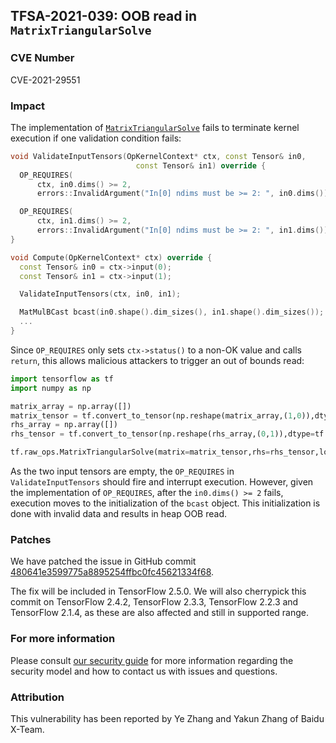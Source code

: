 ## TFSA-2021-039: OOB read in `MatrixTriangularSolve`

### CVE Number
CVE-2021-29551

### Impact
The implementation of
[`MatrixTriangularSolve`](https://github.com/tensorflow/tensorflow/blob/8cae746d8449c7dda5298327353d68613f16e798/tensorflow/core/kernels/linalg/matrix_triangular_solve_op_impl.h#L160-L240)
fails to terminate kernel execution if one validation condition fails:

```cc
void ValidateInputTensors(OpKernelContext* ctx, const Tensor& in0,
                            const Tensor& in1) override {
  OP_REQUIRES(
      ctx, in0.dims() >= 2,
      errors::InvalidArgument("In[0] ndims must be >= 2: ", in0.dims()));

  OP_REQUIRES(
      ctx, in1.dims() >= 2,
      errors::InvalidArgument("In[0] ndims must be >= 2: ", in1.dims()));
}

void Compute(OpKernelContext* ctx) override {
  const Tensor& in0 = ctx->input(0);
  const Tensor& in1 = ctx->input(1);

  ValidateInputTensors(ctx, in0, in1);

  MatMulBCast bcast(in0.shape().dim_sizes(), in1.shape().dim_sizes());
  ...
}
```

Since `OP_REQUIRES` only sets `ctx->status()` to a non-OK value and calls
`return`, this allows malicious attackers to trigger an out of bounds read:

```python
import tensorflow as tf
import numpy as np

matrix_array = np.array([])
matrix_tensor = tf.convert_to_tensor(np.reshape(matrix_array,(1,0)),dtype=tf.float32)
rhs_array = np.array([])
rhs_tensor = tf.convert_to_tensor(np.reshape(rhs_array,(0,1)),dtype=tf.float32)

tf.raw_ops.MatrixTriangularSolve(matrix=matrix_tensor,rhs=rhs_tensor,lower=False,adjoint=False)
```

As the two input tensors are empty, the `OP_REQUIRES` in `ValidateInputTensors`
should fire and interrupt execution. However, given the implementation of
`OP_REQUIRES`, after the `in0.dims() >= 2` fails, execution moves to the
initialization of the `bcast` object. This initialization is done with invalid
data and results in heap OOB read.

### Patches
We have patched the issue in GitHub commit
[480641e3599775a8895254ffbc0fc45621334f68](https://github.com/tensorflow/tensorflow/commit/480641e3599775a8895254ffbc0fc45621334f68).

The fix will be included in TensorFlow 2.5.0. We will also cherrypick this
commit on TensorFlow 2.4.2, TensorFlow 2.3.3, TensorFlow 2.2.3 and TensorFlow
2.1.4, as these are also affected and still in supported range.

### For more information
Please consult [our security
guide](https://github.com/tensorflow/tensorflow/blob/master/SECURITY.md) for
more information regarding the security model and how to contact us with issues
and questions.

### Attribution
This vulnerability has been reported by Ye Zhang and Yakun Zhang of Baidu
X-Team.
